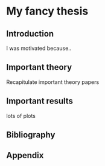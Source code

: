 # My fancy thesis

## Introduction
I was motivated because..

## Important theory
Recapitulate important theory papers

## Important results

lots of plots

## Bibliography

## Appendix
